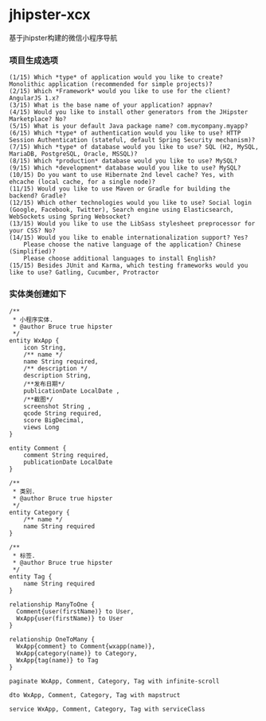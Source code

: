 # jhipster-xcx
基于jhipster构建的微信小程序导航

### 项目生成选项
    
    (1/15) Which *type* of application would you like to create? Monolithic application (recommended for simple projects)? 
    (2/15) Which *Framework* would you like to use for the client? AngularJS 1.x?   
    (3/15) What is the base name of your application? appnav? 
    (4/15) Would you like to install other generators from the JHipster Marketplace? No? 
    (5/15) What is your default Java package name? com.mycompany.myapp? 
    (6/15) Which *type* of authentication would you like to use? HTTP Session Authentication (stateful, default Spring Security mechanism)? 
    (7/15) Which *type* of database would you like to use? SQL (H2, MySQL, MariaDB, PostgreSQL, Oracle, MSSQL)? 
    (8/15) Which *production* database would you like to use? MySQL? 
    (9/15) Which *development* database would you like to use? MySQL? 
    (10/15) Do you want to use Hibernate 2nd level cache? Yes, with ehcache (local cache, for a single node)? 
    (11/15) Would you like to use Maven or Gradle for building the backend? Gradle? 
    (12/15) Which other technologies would you like to use? Social login (Google, Facebook, Twitter), Search engine using Elasticsearch, WebSockets using Spring Websocket? 
    (13/15) Would you like to use the LibSass stylesheet preprocessor for your CSS? No? 
    (14/15) Would you like to enable internationalization support? Yes? 
        Please choose the native language of the application? Chinese (Simplified)? 
        Please choose additional languages to install English? 
    (15/15) Besides JUnit and Karma, which testing frameworks would you like to use? Gatling, Cucumber, Protractor

### 实体类创建如下

    /**
     * 小程序实体.
     * @author Bruce true hipster
     */
    entity WxApp {
    	icon String,
        /** name */
        name String required,
        /** description */
        description String, 
        /**发布日期*/
        publicationDate LocalDate ,
        /**截图*/
        screenshot String ,
        qcode String required,
        score BigDecimal,
        views Long
    }
    
    entity Comment {
    	comment String required,
        publicationDate LocalDate
    }
    
    /**
     * 类别.
     * @author Bruce true hipster
     */
    entity Category {
        /** name */
        name String required
    }
    
    /**
     * 标签.
     * @author Bruce true hipster
     */
    entity Tag {
    	name String required
    }
    
    relationship ManyToOne {
      Comment{user(firstName)} to User,
      WxApp{user(firstName)} to User 
    }
    
    relationship OneToMany {
      WxApp{comment} to Comment{wxapp(name)},
      WxApp{category(name)} to Category,
      WxApp{tag(name)} to Tag
    }
    
    paginate WxApp, Comment, Category, Tag with infinite-scroll
    
    dto WxApp, Comment, Category, Tag with mapstruct
    
    service WxApp, Comment, Category, Tag with serviceClass

